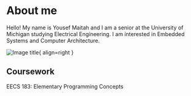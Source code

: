 # About me

Hello! My name is Yousef Maitah and I am a senior at the University of Michigan studying Electrical Engineering. I am interested in Embedded Systems and Computer Architecture.

![Image title](./cachedImage.PNG){ align=right }

## Coursework

EECS 183: Elementary Programming Concepts